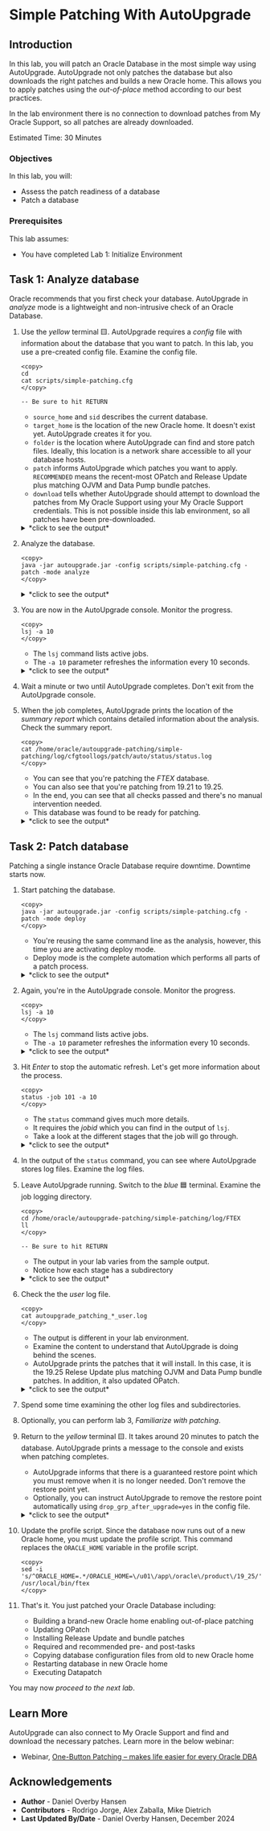 # Simple Patching With AutoUpgrade

## Introduction

In this lab, you will patch an Oracle Database in the most simple way using AutoUpgrade. AutoUpgrade not only patches the database but also downloads the right patches and builds a new Oracle home. This allows you to apply patches using the *out-of-place* method according to our best practices. 

In the lab environment there is no connection to download patches from My Oracle Support, so all patches are already downloaded.

Estimated Time: 30 Minutes


### Objectives

In this lab, you will:

* Assess the patch readiness of a database
* Patch a database

### Prerequisites

This lab assumes:

- You have completed Lab 1: Initialize Environment

## Task 1: Analyze database

Oracle recommends that you first check your database. AutoUpgrade in *analyze* mode is a lightweight and non-intrusive check of an Oracle Database.

1. Use the *yellow* terminal 🟨. AutoUpgrade requires a *config* file with information about the database that you want to patch. In this lab, you use a pre-created config file. Examine the config file.

    ```
    <copy>
    cd
    cat scripts/simple-patching.cfg
    </copy>

    -- Be sure to hit RETURN
    ```

    * `source_home` and `sid` describes the current database.
    * `target_home` is the location of the new Oracle home. It doesn't exist yet. AutoUpgrade creates it for you.
    * `folder` is the location where AutoUpgrade can find and store patch files. Ideally, this location is a network share accessible to all your database hosts. 
    * `patch` informs AutoUpgrade which patches you want to apply. `RECOMMENDED` means the recent-most OPatch and Release Update plus matching OJVM and Data Pump bundle patches.
    * `download` tells whether AutoUpgrade should attempt to download the patches from My Oracle Support using your My Oracle Support credentials. This is not possible inside this lab environment, so all patches have been pre-downloaded.

    <details>
    <summary>*click to see the output*</summary>
    ``` text
    $ cat scripts/simple-patching.cfg
    global.global_log_dir=/home/oracle/autoupgrade-patching/simple-patching/log
    patch1.source_home=/u01/app/oracle/product/19
    patch1.target_home=/u01/app/oracle/product/19_25
    patch1.sid=FTEX
    patch1.folder=/home/oracle/patch-repo
    patch1.patch=RECOMMENDED
    patch1.download=no
    ```
    </details>    

2. Analyze the database.

    ```
    <copy>
    java -jar autoupgrade.jar -config scripts/simple-patching.cfg -patch -mode analyze
    </copy>
    ```

    <details>
    <summary>*click to see the output*</summary>
    ``` text
    $ java -jar autoupgrade.jar -config scripts/simple-patching.cfg -patch -mode analyze
    AutoUpgrade Patching 24.8.241119 launched with default internal options
    Processing config file ...
    +-----------------------------------------+
    | Starting AutoUpgrade Patching execution |
    +-----------------------------------------+
    1 Non-CDB(s) will be analyzed
    Type 'help' to list console commands
    patch>
    ```
    </details>    

3. You are now in the AutoUpgrade console. Monitor the progress.

    ```
    <copy>
    lsj -a 10
    </copy>
    ```

    * The `lsj` command lists active jobs. 
    * The `-a 10` parameter refreshes the information every 10 seconds.

    <details>
    <summary>*click to see the output*</summary>
    ``` text
    patch> lsj -a 10
    patch> +----+-------+---------+---------+-------+----------+-------+----------------+
    |Job#|DB_NAME|    STAGE|OPERATION| STATUS|START_TIME|UPDATED|         MESSAGE|
    +----+-------+---------+---------+-------+----------+-------+----------------+
    | 100|   FTEX|PRECHECKS|EXECUTING|RUNNING|  07:43:51|37s ago|Executing Checks|
    +----+-------+---------+---------+-------+----------+-------+----------------+
    Total jobs 1
    
    The command lsj is running every 10 seconds. PRESS ENTER TO EXIT
    ```
    </details>        

4. Wait a minute or two until AutoUpgrade completes. Don't exit from the AutoUpgrade console. 

5. When the job completes, AutoUpgrade prints the location of the *summary report* which contains detailed information about the analysis. Check the summary report.

    ```
    <copy>
    cat /home/oracle/autoupgrade-patching/simple-patching/log/cfgtoollogs/patch/auto/status/status.log
    </copy>
    ```

    * You can see that you're patching the *FTEX* database. 
    * You can also see that you're patching from 19.21 to 19.25.
    * In the end, you can see that all checks passed and there's no manual intervention needed.
    * This database was found to be ready for patching. 

    <details>
    <summary>*click to see the output*</summary>
    ``` text
    $ cat /home/oracle/autoupgrade-patching/simple-patching/log/cfgtoollogs/patch/auto/status/status.log
    ==========================================
       AutoUpgrade Patching Summary Report
    ==========================================
    [Date]           Mon Nov 04 07:45:55 GMT 2024
    [Number of Jobs] 1
    ==========================================
    [Job ID] 100
    ==========================================
    [DB Name]                ftex
    [Version Before AutoUpgrade Patching] 19.21.0.0.0
    [Version After AutoUpgrade Patching]  19.25.0.0.241015
    ------------------------------------------
    [Stage Name]    PENDING
    [Status]        SUCCESS
    [Start Time]    2024-11-04 07:43:51
    [Duration]      0:00:00
    [Log Directory] /home/oracle/autoupgrade-patching/simple-patching/log/FTEX/100/pending
    ------------------------------------------
    [Stage Name]    PRECHECKS
    [Status]        SUCCESS
    [Start Time]    2024-11-04 07:43:51
    [Duration]      0:02:03
    [Log Directory] /home/oracle/autoupgrade-patching/simple-patching/log/FTEX/100/prechecks
    [Detail]        /home/oracle/autoupgrade-patching/simple-patching/log/FTEX/100/prechecks/ftex_preupgrade.log
                    Check passed and no manual intervention needed
    ------------------------------------------
    ```
    </details>   

## Task 2: Patch database

Patching a single instance Oracle Database require downtime. Downtime starts now.

1. Start patching the database. 

    ```
    <copy>
    java -jar autoupgrade.jar -config scripts/simple-patching.cfg -patch -mode deploy
    </copy>
    ```

    * You're reusing the same command line as the analysis, however, this time you are activating deploy mode.
    * Deploy mode is the complete automation which performs all parts of a patch process. 

    <details>
    <summary>*click to see the output*</summary>
    ``` text
    $ java -jar autoupgrade.jar -config scripts/simple-patching.cfg -patch -mode deploy
    AutoUpgrade Patching 24.8.241119 launched with default internal options
    Processing config file ...
    +-----------------------------------------+
    | Starting AutoUpgrade Patching execution |
    +-----------------------------------------+
    1 Non-CDB(s) will be analyzed
    Type 'help' to list console commands
    patch>
    ```
    </details>    

3. Again, you're in the AutoUpgrade console. Monitor the progress.

    ```
    <copy>
    lsj -a 10
    </copy>
    ```

    * The `lsj` command lists active jobs. 
    * The `-a 10` parameter refreshes the information every 10 seconds.

    <details>
    <summary>*click to see the output*</summary>
    ``` text
    lsj -a 10
    patch> +----+-------+---------+---------+-------+----------+-------+----------------+
    |Job#|DB_NAME|    STAGE|OPERATION| STATUS|START_TIME|UPDATED|         MESSAGE|
    +----+-------+---------+---------+-------+----------+-------+----------------+
    | 101|   FTEX|PRECHECKS|EXECUTING|RUNNING|  10:10:12|12s ago|Executing Checks|
    +----+-------+---------+---------+-------+----------+-------+----------------+
    Total jobs 1
    
    The command lsj is running every 10 seconds. PRESS ENTER TO EXIT
    ```
    </details>        

4. Hit *Enter* to stop the automatic refresh. Let's get more information about the process. 

    ```
    <copy>
    status -job 101 -a 10
    </copy>
    ```

    * The `status` command gives much more details. 
    * It requires the *jobid* which you can find in the output of `lsj`. 
    * Take a look at the different stages that the job will go through.

    <details>
    <summary>*click to see the output*</summary>
    ``` text
    Details
    
    	Job No           101
    	Oracle SID       FTEX
    	Start Time       24/11/04 10:10:12
    	Elapsed (min):   3
    	End time:        N/A
    
    Logfiles
    
    	Logs Base:    /home/oracle/autoupgrade-patching/simple-patching/log/FTEX
    	Job logs:     /home/oracle/autoupgrade-patching/simple-patching/log/FTEX/101
    	Stage logs:   /home/oracle/autoupgrade-patching/simple-patching/log/FTEX/101/prefixups
    	TimeZone:     /home/oracle/autoupgrade-patching/simple-patching/log/FTEX/temp
    	Remote Dirs:
    
    Stages
    	PENDING          <1 min
    	GRP              <1 min
    	PREACTIONS       <1 min
    	PRECHECKS        2 min
    	PREFIXUPS        ~1 min (RUNNING)
    	EXTRACT
    	INSTALL
    	ROOTSH
    	DBTOOLS
    	OPATCH
    	AUTOUPGRADE
    	POSTCHECKS
    	POSTFIXUPS
    	POSTACTIONS
    
    Stage-Progress Per Container
    
    	+--------+---------+
    	|Database|PREFIXUPS|
    	+--------+---------+
    	|    ftex|    0  % |
    	+--------+---------+
    
    The command status is running every 10 seconds. PRESS ENTER TO EXIT
    ```
    </details>   

5. In the output of the `status` command, you can see where AutoUpgrade stores log files. Examine the log files.

6. Leave AutoUpgrade running. Switch to the *blue* 🟦 terminal. Examine the job logging directory.

    ```
    <copy>
    cd /home/oracle/autoupgrade-patching/simple-patching/log/FTEX
    ll
    </copy>

    -- Be sure to hit RETURN
    ```

    * The output in your lab varies from the sample output.
    * Notice how each stage has a subdirectory

    <details>
    <summary>*click to see the output*</summary>
    ``` text
    $ cd /home/oracle/autoupgrade-patching/simple-patching/log/FTEX/101
    $ ll
    total 36
    -rw-r-----. 1 oracle oinstall 22287 Nov  4 10:16 autoupgrade_patching_20241104.log
    -rw-r-----. 1 oracle oinstall     0 Nov  4 10:10 autoupgrade_patching_20241104.log.lck
    -rw-r-----. 1 oracle oinstall  2880 Nov  4 10:16 autoupgrade_patching_20241104_user.log
    -rw-r-----. 1 oracle oinstall     0 Nov  4 10:10 autoupgrade_patching_20241104_user.log.lck
    -rw-r-----. 1 oracle oinstall     0 Nov  4 10:10 autoupgrade_patching_err.log
    -rw-r-----. 1 oracle oinstall     0 Nov  4 10:10 autoupgrade_patching_err.log.lck
    drwxr-x---. 2 oracle oinstall    49 Nov  4 10:16 dbtools
    drwxr-x---. 2 oracle oinstall    52 Nov  4 10:15 extract
    drwxr-x---. 2 oracle oinstall    21 Nov  4 10:10 grp
    drwxr-x---. 2 oracle oinstall    96 Nov  4 10:16 install
    drwxr-x---. 2 oracle oinstall  4096 Nov  4 10:16 opatch
    drwxr-x---. 2 oracle oinstall    25 Nov  4 10:10 pending
    drwxr-x---. 2 oracle oinstall    28 Nov  4 10:10 preaction
    drwxr-x---. 4 oracle oinstall  4096 Nov  4 10:12 prechecks
    drwxr-x---. 2 oracle oinstall   155 Nov  4 10:14 prefixups
    drwxr-x---. 2 oracle oinstall    24 Nov  4 10:16 rootsh
    ```
    </details> 

7. Check the the *user* log file.

    ```
    <copy>
    cat autoupgrade_patching_*_user.log
    </copy>
    ```

    * The output is different in your lab environment.
    * Examine the content to understand that AutoUpgrade is doing behind the scenes.
    * AutoUpgrade prints the patches that it will install. In this case, it is the 19.25 Relese Update plus matching OJVM and Data Pump bundle patches. In addition, it also updated OPatch.

    <details>
    <summary>*click to see the output*</summary>
    ``` text
    $ cat autoupgrade_patching_*_user.log
    2024-11-04 10:10:12.278 INFO
    build.MOS_LINK:https://support.oracle.com/epmos/faces/DocumentDisplay?id=2485457.1
    build.MOS_NOTE:2485457.1
    build.date:2024/10/21 11:16:05 -0400
    build.hash:babf5a631
    build.hash_date:2024/10/18 18:36:27 -0400
    build.label:(HEAD, tag: v24.7, origin/stable_devel, stable_devel)
    build.max_target_version:19
    build.supported_target_versions:19
    build.type:production
    build.version:24.7.241021
    
    2024-11-04 10:10:12.279 INFO The following patches will be used for this job:
    /home/oracle/patch-repo/LINUX.X64_193000_db_home.zip - Base Image - 19
    /home/oracle/patch-repo/p36912597_190000_Linux-x86-64.zip - Database Release Update : 19.25.0.0.241015 (36912597)
    /home/oracle/patch-repo/p37056207_1925000DBRU_Generic.zip - DATAPUMP BUNDLE PATCH 19.25.0.0.0
    /home/oracle/patch-repo/p36878697_190000_Linux-x86-64.zip - OJVM RELEASE UPDATE: 19.25.0.0.241015 (36878697)
    /home/oracle/patch-repo/p6880880_190000_Linux-x86-64.zip - OPatch - 12.2.0.1.44
    2024-11-04 10:10:12.755 INFO Guarantee Restore Point (GRP) successfully removed [FTEX][AU_PATCHING_9212_FTEX1921000]
    2024-11-04 10:10:13.787 INFO Guarantee Restore Point (GRP) successfully created [FTEX][AU_PATCHING_9212_FTEX1921000]
    2024-11-04 10:10:13.851 INFO No user defined actions were specified
    2024-11-04 10:10:19.092 INFO Analyzing FTEX, 61 checks will run using 8 threads
    2024-11-04 10:12:27.560 INFO Analyzing FTEX, 61 checks will run using 8 threads
    2024-11-04 10:14:30.061 INFO The file /home/oracle/patch-repo/LINUX.X64_193000_db_home.zip is being extracted to /u01/app/oracle/product/19_25
    2024-11-04 10:15:19.918 INFO Successfully extracted the gold image to /u01/app/oracle/product/19_25
    2024-11-04 10:15:20.269 INFO Waiting to acquire lock
    2024-11-04 10:15:20.281 INFO Installing ORACLE_HOME
    2024-11-04 10:15:20.283 INFO The new ORACLE_HOME will be created in /u01/app/oracle/product/19_25 and will have the following edition: Enterprise Edition
    2024-11-04 10:15:20.284 INFO Running runInstaller in the target ORACLE_HOME /u01/app/oracle/product/19_25
    2024-11-04 10:16:20.344 INFO Successfully installed the target ORACLE_HOME /u01/app/oracle/product/19_25
    2024-11-04 10:16:20.407 INFO AutoUpgrade Patching has not run /u01/app/oracle/product/19_25/root.sh for the newly installed ORACLE_HOME. This needs to be performed manually after     AutoUpgrade Patching completes.
    2024-11-04 10:16:20.483 INFO The file /home/oracle/patch-repo/p6880880_190000_Linux-x86-64.zip is being extracted to /u01/app/oracle/product/19_25
    2024-11-04 10:16:22.971 INFO The existing autoupgrade.jar is not going to be updated within the new ORACLE_HOME
    2024-11-04 10:16:23.048 INFO Waiting to acquire lock
    2024-11-04 10:16:23.059 INFO Executing OPatch
    2024-11-04 10:16:23.070 INFO Installing Database Release Update : 19.25.0.0.241015 (36912597) - /home/oracle/patch-repo/p36912597_190000_Linux-x86-64.zip
    ```
    </details> 

8. Spend some time examining the other log files and subdirectories.

9. Optionally, you can perform lab 3, *Familiarize with patching*. 

9. Return to the *yellow* terminal 🟨. It takes around 20 minutes to patch the database. AutoUpgrade prints a message to the console and exists when patching completes. 

    * AutoUpgrade informs that there is a guaranteed restore point which you must remove when it is no longer needed. Don't remove the restore point yet.
    * Optionally, you can instruct AutoUpgrade to remove the restore point automatically using `drop_grp_after_upgrade=yes` in the config file.

    <details>
    <summary>*click to see the output*</summary>
    ``` text
    Job 101 completed
    ------------------- Final Summary --------------------
    Number of databases            [ 1 ]
    
    Jobs finished                  [1]
    Jobs failed                    [0]
    Jobs restored                  [0]
    Jobs pending                   [0]
    
    ---- Drop GRP at your convenience once you consider it is no longer needed ----
    Drop GRP from FTEX: drop restore point AU_PATCHING_9212_FTEX1921000
    
    
    Please check the summary report at:
    /home/oracle/autoupgrade-patching/simple-patching/log/cfgtoollogs/patch/auto/status/status.html
    /home/oracle/autoupgrade-patching/simple-patching/log/cfgtoollogs/patch/auto/status/status.log
    ```
    </details> 

10. Update the profile script. Since the database now runs out of a new Oracle home, you must update the profile script. This command replaces the `ORACLE_HOME` variable in the profile script.

    ```
    <copy>
    sed -i 's/^ORACLE_HOME=.*/ORACLE_HOME=\/u01\/app\/oracle\/product\/19_25/' /usr/local/bin/ftex
    </copy>
    ``` 

11. That's it. You just patched your Oracle Database including:
    * Building a brand-new Oracle home enabling out-of-place patching
    * Updating OPatch
    * Installing Release Update and bundle patches
    * Required and recommended pre- and post-tasks
    * Copying database configuration files from old to new Oracle home
    * Restarting database in new Oracle home
    * Executing Datapatch

You may now *proceed to the next lab*.

## Learn More

AutoUpgrade can also connect to My Oracle Support and find and download the necessary patches. Learn more in the below webinar:

* Webinar, [One-Button Patching – makes life easier for every Oracle DBA](https://youtu.be/brnBavVLyM0)

## Acknowledgements

* **Author** - Daniel Overby Hansen
* **Contributors** - Rodrigo Jorge, Alex Zaballa, Mike Dietrich
* **Last Updated By/Date** - Daniel Overby Hansen, December 2024